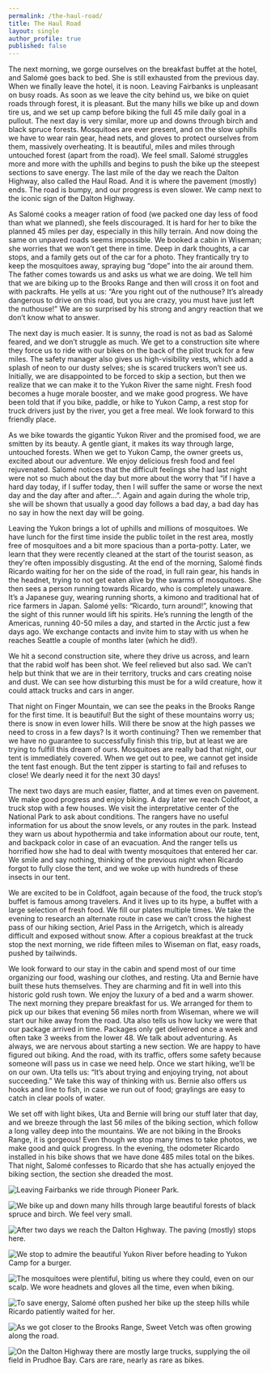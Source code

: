 ```yaml
---
permalink: /the-haul-road/
title: The Haul Road
layout: single
author_profile: true
published: false
---
```


The next morning, we gorge ourselves on the breakfast buffet at the hotel, and Salomé goes back to bed. She is still exhausted from the previous day. When we finally leave the hotel, it is noon. Leaving Fairbanks is unpleasant on busy roads. As soon as we leave the city behind us, we bike on quiet roads through forest, it is pleasant. But the many hills we bike up and down tire us, and we set up camp before biking the full 45 mile daily goal in a pullout. The next day is very similar, more up and downs through birch and black spruce forests. Mosquitoes are ever present, and on the slow uphills we have to wear rain gear, head nets, and gloves to protect ourselves from them, massively overheating. It is beautiful, miles and miles through untouched forest (apart from the road). We feel small. Salomé struggles more and more with the uphills and begins to push the bike up the steepest sections to save energy. The last mile of the day we reach the Dalton Highway, also called the Haul Road. And it is where the pavement (mostly) ends. The road is bumpy, and our progress is even slower. We camp next to the iconic sign of the Dalton Highway. 

As Salomé cooks a meager ration of food (we packed one day less of food than what we planned), she feels discouraged. It is hard for her to bike the planned 45 miles per day, especially in this hilly terrain. And now doing the same on unpaved roads seems impossible. We booked a cabin in Wiseman; she worries that we won’t get there in time. Deep in dark thoughts, a car stops, and a family gets out of the car for a photo. They frantically try to keep the mosquitoes away, spraying bug “dope” into the air around them. The father comes towards us and asks us what we are doing. We tell him that we are biking up to the Brooks Range and then will cross it on foot and with packrafts. He yells at us: “Are you right out of the nuthouse? It’s already dangerous to drive on this road, but you are crazy, you must have just left the nuthouse!” We are so surprised by his strong and angry reaction that we don’t know what to answer. 

The next day is much easier. It is sunny, the road is not as bad as Salomé feared, and we don’t struggle as much. We get to a construction site where they force us to ride with our bikes on the back of the pilot truck for a few miles. The safety manager also gives us high-visibility vests, which add a splash of neon to our dusty selves; she is scared truckers won’t see us. Initially, we are disappointed to be forced to skip a section, but then we realize that we can make it to the Yukon River the same night. Fresh food becomes a huge morale booster, and we make good progress. We have been told that if you bike, paddle, or hike to Yukon Camp, a rest stop for truck drivers just by the river, you get a free meal. We look forward to this friendly place. 

As we bike towards the gigantic Yukon River and the promised food, we are smitten by its beauty. A gentle giant, it makes its way through large, untouched forests. When we get to Yukon Camp, the owner greets us, excited about our adventure. We enjoy delicious fresh food and feel rejuvenated. Salomé notices that the difficult feelings she had last night were not so much about the day but more about the worry that “if I have a hard day today, if I suffer today, then I will suffer the same or worse the next day and the day after and after…”. Again and again during the whole trip, she will be shown that usually a good day follows a bad day, a bad day has no say in how the next day will be going.

Leaving the Yukon brings a lot of uphills and millions of mosquitoes. We have lunch for the first time inside the public toilet in the rest area, mostly free of mosquitoes and a bit more spacious than a porta-potty. Later, we learn that they were recently cleaned at the start of the tourist season, as they're often impossibly disgusting. At the end of the morning, Salomé finds Ricardo waiting for her on the side of the road, in full rain gear, his hands in the headnet, trying to not get eaten alive by the swarms of mosquitoes. She then sees a person running towards Ricardo, who is completely unaware. It’s a Japanese guy, wearing running shorts, a kimono and traditional hat of rice farmers in Japan. Salomé yells: “Ricardo, turn around!”, knowing that the sight of this runner would lift his spirits. He’s running the length of the Americas, running 40-50 miles a day, and started in the Arctic just a few days ago. We exchange contacts and invite him to stay with us when he reaches Seattle a couple of months later (which he did!). 

We hit a second construction site, where they drive us across, and learn that the rabid wolf has been shot. We feel relieved but also sad. We can’t help but think that we are in their territory, trucks and cars creating noise and dust. We can see how disturbing this must be for a wild creature, how it could attack trucks and cars in anger. 

That night on Finger Mountain, we can see the peaks in the Brooks Range for the first time. It is beautiful! But the sight of these mountains worry us; there is snow in even lower hills. Will there be snow at the high passes we need to cross in a few days? Is it worth continuing? Then we remember that we have no guarantee to successfully finish this trip, but at least we are trying to fulfill this dream of ours. Mosquitoes are really bad that night, our tent is immediately covered. When we get out to pee, we cannot get inside the tent fast enough. But the tent zipper is starting to fail and refuses to close! We dearly need it for the next 30 days!

The next two days are much easier, flatter, and at times even on pavement. We make good progress and enjoy biking. A day later we reach Coldfoot, a truck stop with a few houses. We visit the interpretative center of the National Park to ask about conditions. The rangers have no useful information for us about the snow levels, or any routes in the park. Instead they warn us about hypothermia and take information about our route, tent, and backpack color in case of an evacuation. And the ranger tells us horrified how she had to deal with twenty mosquitoes that entered her car. We smile and say nothing, thinking of the previous night when Ricardo forgot to fully close the tent, and we woke up with hundreds of these insects in our tent. 

We are excited to be in Coldfoot, again because of the food, the truck stop’s buffet is famous among travelers. And it lives up to its hype, a buffet with a large selection of fresh food. We fill our plates multiple times. We take the evening to research an alternate route in case we can’t cross the highest pass of our hiking section, Ariel Pass in the Arrigetch, which is already difficult and exposed without snow. After a copious breakfast at the truck stop the next morning, we ride fifteen miles to Wiseman on flat, easy roads, pushed by tailwinds. 

We look forward to our stay in the cabin and spend most of our time organizing our food, washing our clothes, and resting. Uta and Bernie have built these huts themselves. They are charming and fit in well into this historic gold rush town. We enjoy the luxury of a bed and a warm shower. The next morning they prepare breakfast for us. We arranged for them to pick up our bikes that evening 56 miles north from Wiseman, where we will start our hike away from the road. Uta also tells us how lucky we were that our package arrived in time. Packages only get delivered once a week and often take 3 weeks from the lower 48. We talk about adventuring. As always, we are nervous about starting a new section. We are happy to have figured out biking. And the road, with its traffic, offers some safety because someone will pass us in case we need help. Once we start hiking, we’ll be on our own. Uta tells us: “It’s about trying and enjoying trying, not about succeeding.” We take this way of thinking with us. Bernie also offers us hooks and line to fish, in case we run out of food; graylings are easy to catch in clear pools of water. 

We set off with light bikes, Uta and Bernie will bring our stuff later that day, and we breeze through the last 56 miles of the biking section, which follow a long valley deep into the mountains. We are not biking in the Brooks Range, it is gorgeous! Even though we stop many times to take photos, we make good and quick progress. In the evening, the odometer Ricardo installed in his bike shows that we have done 485 miles total on the bikes. That night, Salomé confesses to Ricardo that she has actually enjoyed the biking section, the section she dreaded the most. 

![Leaving Fairbanks we ride through Pioneer Park.]({{site.baseurl}}/assets/images/2024-05-30/fairbanks.jpeg)

![We bike up and down many hills through large beautiful forests of black spruce and birch. We feel very small.]({{site.baseurl}}/assets/images/2024-05-30/forest.jpeg)

![After two days we reach the Dalton Highway. The paving (mostly) stops here.]({{site.baseurl}}/assets/images/2024-05-30/dalton_hwy.jpeg)

![We stop to admire the beautiful Yukon River before heading to Yukon Camp for a burger.]({{site.baseurl}}/assets/images/2024-05-30/yukon.jpeg)

![The mosquitoes were plentiful, biting us where they could, even on our scalp. We wore headnets and gloves all the time, even when biking.]({{site.baseurl}}/assets/images/2024-05-30/mosquito.jpeg)

![To save energy, Salomé often pushed her bike up the steep hills while Ricardo patiently waited for her.]({{site.baseurl}}/assets/images/2024-05-30/push.jpeg)

![As we got closer to the Brooks Range, Sweet Vetch was often growing along the road.]({{site.baseurl}}/assets/images/2024-05-30/flowers.jpeg)

![On the Dalton Highway there are mostly large trucks, supplying the oil field in Prudhoe Bay. Cars are rare, nearly as rare as bikes.]({{site.baseurl}}/assets/images/2024-05-30/trucks.jpeg)
